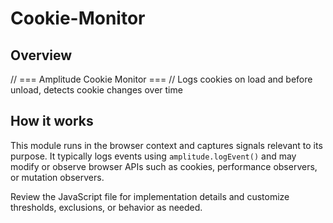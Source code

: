 # Cookie-Monitor

## Overview

// === Amplitude Cookie Monitor ===
// Logs cookies on load and before unload, detects cookie changes over time

## How it works

This module runs in the browser context and captures signals relevant to its purpose.
It typically logs events using `amplitude.logEvent()` and may modify or observe browser APIs such as cookies, performance observers, or mutation observers.

Review the JavaScript file for implementation details and customize thresholds, exclusions, or behavior as needed.
